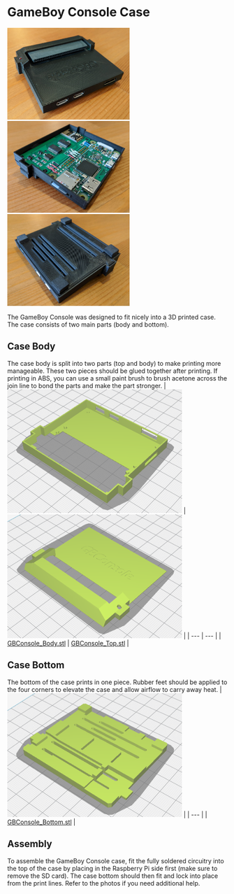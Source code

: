 # GameBoy Console Case
<img src="GBConsoleCase_1.jpg" width="280"><img src="GBConsoleCase_2.jpg" width="280"><img src="GBConsoleCase_3.jpg" width="280">

The GameBoy Console was designed to fit nicely into a 3D printed case. The case consists of two main parts (body and bottom).

## Case Body
The case body is split into two parts (top and body) to make printing more manageable. These two pieces should be glued together after printing. If printing in ABS, you can use a small paint brush to brush acetone across the join line to bond the parts and make the part stronger.
| <img src="GBConsole_Body.png" width="400"> | <img src="GBConsole_Top.png" width="400"> |
| --- | --- |
| [GBConsole_Body.stl](GBConsole_Body.stl) | [GBConsole_Top.stl](GBConsole_Top.stl) |

## Case Bottom
The bottom of the case prints in one piece. Rubber feet should be applied to the four corners to elevate the case and allow airflow to carry away heat.
| <img src="GBConsole_Bottom.png" width="400"> |
| --- |
| [GBConsole_Bottom.stl](GBConsole_Bottom.stl) |

## Assembly
To assemble the GameBoy Console case, fit the fully soldered circuitry into the top of the case by placing in the Raspberry Pi side first (make sure to remove the SD card). The case bottom should then fit and lock into place from the print lines. Refer to the photos if you need additional help.
